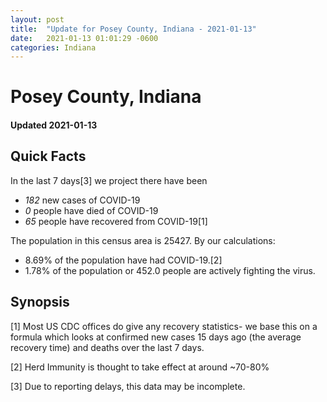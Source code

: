 ```yaml
---
layout: post
title:  "Update for Posey County, Indiana - 2021-01-13"
date:   2021-01-13 01:01:29 -0600
categories: Indiana
---
```


# Posey County, Indiana
#### Updated 2021-01-13

## Quick Facts

In the last 7 days[3] we project there have been
- *182* new cases of COVID-19
- *0* people have died of COVID-19
- *65* people have recovered from COVID-19[1]

The population in this census area is 25427. By our calculations:
- 8.69% of the population have had COVID-19.[2]
- 1.78% of the population or 452.0 people are actively fighting the virus.

## Synopsis




[1] Most US CDC offices do give any recovery statistics- we base this on a formula which looks at confirmed new cases
15 days ago (the average recovery time) and deaths over the last 7 days.

[2] Herd Immunity is thought to take effect at around ~70-80%

[3] Due to reporting delays, this data may be incomplete.
 
    